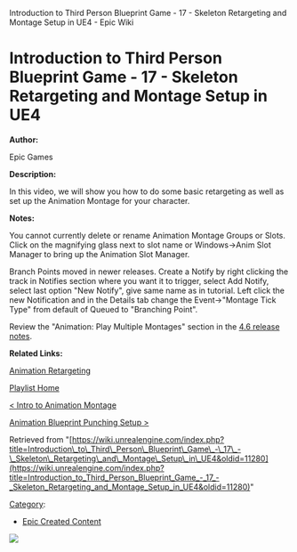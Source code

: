 Introduction to Third Person Blueprint Game - 17 - Skeleton Retargeting and Montage Setup in UE4 - Epic Wiki                    

Introduction to Third Person Blueprint Game - 17 - Skeleton Retargeting and Montage Setup in UE4
================================================================================================

  

**Author:**

Epic Games

**Description:**

In this video, we will show you how to do some basic retargeting as well as set up the Animation Montage for your character.

**Notes:**

You cannot currently delete or rename Animation Montage Groups or Slots. Click on the magnifying glass next to slot name or Windows->Anim Slot Manager to bring up the Animation Slot Manager.

Branch Points moved in newer releases. Create a Notify by right clicking the track in Notifies section where you want it to trigger, select Add Notify, select last option "New Notify", give same name as in tutorial. Left click the new Notification and in the Details tab change the Event->"Montage Tick Type" from default of Queued to "Branching Point".

Review the "Animation: Play Multiple Montages" section in the [4.6 release notes](https://forums.unrealengine.com/showthread.php?53230-Unreal-Engine-4-6-Released!).

**Related Links:**

[Animation Retargeting](https://docs.unrealengine.com/latest/INT/Engine/Animation/AnimationRetargeting/index.html)

[Playlist Home](/Category:Epic_Video_Playlists "Category:Epic Video Playlists")

[< Intro to Animation Montage](/Introduction_to_Third_Person_Blueprint_Game_-_16_-_Intro_to_Animation_Montage_in_UE4 "Introduction to Third Person Blueprint Game - 16 - Intro to Animation Montage in UE4")

[Animation Blueprint Punching Setup >](/Introduction_to_Third_Person_Blueprint_Game_-_18_-_Animation_Blueprint_Punching_Setup_in_UE4 "Introduction to Third Person Blueprint Game - 18 - Animation Blueprint Punching Setup in UE4")

Retrieved from "[https://wiki.unrealengine.com/index.php?title=Introduction\_to\_Third\_Person\_Blueprint\_Game\_-\_17\_-\_Skeleton\_Retargeting\_and\_Montage\_Setup\_in\_UE4&oldid=11280](https://wiki.unrealengine.com/index.php?title=Introduction_to_Third_Person_Blueprint_Game_-_17_-_Skeleton_Retargeting_and_Montage_Setup_in_UE4&oldid=11280)"

[Category](/Special:Categories "Special:Categories"):

*   [Epic Created Content](/Category:Epic_Created_Content "Category:Epic Created Content")

  ![](https://tracking.unrealengine.com/track.png)
